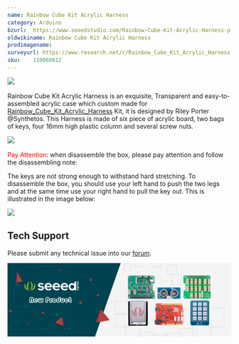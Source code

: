 ```yaml
---
name: Rainbow Cube Kit Acrylic Harness
category: Arduino
bzurl:  https://www.seeedstudio.com/Rainbow-Cube-Kit-Acrylic-Harness-p-1021.html
oldwikiname: Rainbow Cube Kit Acrylic Harness
prodimagename:
surveyurl: https://www.research.net/r/Rainbow_Cube_Kit_Acrylic_Harness
sku:    110060012
---
```

![](https://files.seeedstudio.com/wiki/Rainbow_Cube_Kit_Acrylic_Harness/img/Rainbow_Cube_Assembled.jpg)

Rainbow Cube Kit Acrylic Harness is an exquisite, Transparent and easy-to-assembled acrylic case which custom made for [Rainbow_Cube_Kit_Acrylic_Harness](/Rainbow_Cube_Kit_Acrylic_Harness "Rainbow_Cube_Kit_Acrylic_Harness") Kit, it is designed by Riley Porter @Synthetos. This Harness is made of six piece of acrylic board, two bags of keys, four 16mm high plastic column and several screw nuts.

[![](https://files.seeedstudio.com/wiki/Seeed-WiKi/docs/images/300px-Get_One_Now_Banner-ragular.png)](https://www.seeedstudio.com/Rainbow-Cube-Kit-Acrylic-Harness-p-1021.html)

<font color="red">Pay Attention</font>: when disassemble the box, please pay attention and follow the disassembling note:

The keys are not strong enough to withstand hard stretching. To disassemble the box, you should use your left hand to push the two legs and at the same time use your right hand to pull
the key out. This is illustrated in the image below:

![](https://files.seeedstudio.com/wiki/Rainbow_Cube_Kit_Acrylic_Harness/img/Rainbow_Cube_key.jpg)

## Tech Support
Please submit any technical issue into our [forum](http://forum.seeedstudio.com/). <br /><p style="text-align:center"><a href="https://www.seeedstudio.com/act-4.html?utm_source=wiki&utm_medium=wikibanner&utm_campaign=newproducts" target="_blank"><img src="https://github.com/SeeedDocument/Wiki_Banner/raw/master/new_product.jpg" /></a></p>